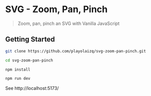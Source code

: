 # SVG - Zoom, Pan, Pinch

> Zoom, pan, pinch an SVG with Vanilla JavaScript

## Getting Started

```sh
git clone https://github.com/playolaizq/svg-zoom-pan-pinch.git

cd svg-zoom-pan-pinch

npm install

npm run dev
```

See http://localhost:5173/
